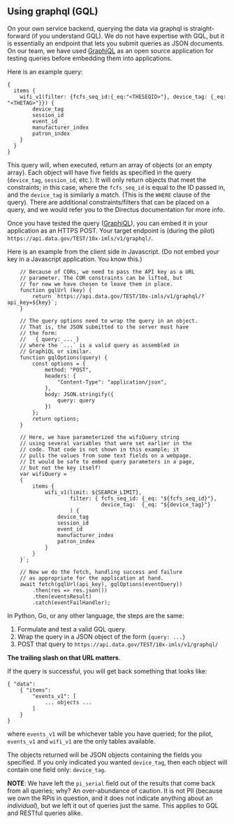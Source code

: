 
## Using graphql (GQL)

On your own service backend, querying the data via graphql is straight-forward (if you understand GQL). We do not have expertise with GQL, but it is essentially an endpoint that lets you submit queries as JSON documents. On our team, we have used [GraphiQL](https://www.electronjs.org/apps/graphiql) as an open source application for testing queries before embedding them into applications.

Here is an example query:

```
{
  items {
    wifi_v1(filter: {fcfs_seq_id:{_eq:"<THESEQID>"}, device_tag: {_eq: "<THETAG>"}}) {
		device_tag
        session_id
        event_id
        manufacturer_index
        patron_index
    }
  }
}
```

This query will, when executed, return an array of objects (or an empty array). Each object will have five fields as specified in the query (`device_tag`, `session_id`, etc.). It will only return objects that meet the constraints; in this case, where the `fcfs_seq_id` is equal to the ID passed in, and the `device_tag` is similarly a match. (This is the `WHERE` clause of the query). There are additional constraints/filters that can be placed on a query, and we would refer you to the Directus documentation for more info. 

Once you have tested the query ([GraphiQL](https://www.electronjs.org/apps/graphiql)), you can embed it in your application as an HTTPS POST. Your target endpoint is (during the pilot) `https://api.data.gov/TEST/10x-imls/v1/graphql/`.

Here is an example from the client side in Javascript. (Do not embed your key in a Javascript application. You know this.)

```
    // Because of CORs, we need to pass the API key as a URL
    // parameter. The COR constraints can be lifted, but
    // for now we have chosen to leave them in place.
    function gqlUrl (key) {
        return `https://api.data.gov/TEST/10x-imls/v1/graphql/?api_key=${key}`;
    }

    // The query options need to wrap the query in an object.
    // That is, the JSON submitted to the server must have 
    // the form:
    //   { query: ... }
    // where the `...` is a valid query as assembled in 
    // GraphiQL or similar.
    function gqlOptions(query) {
        const options = {
            method: "POST",
            headers: {
                "Content-Type": "application/json",
            },
            body: JSON.stringify({
                query: query
            })
        };
        return options;
    }

    // Here, we have parameterized the wifiQuery string
    // using several variables that were set earlier in the 
    // code. That code is not shown in this example; it
    // pulls the values from some text fields on a webpage.
    // It would be safe to embed query parameters in a page,
    // but not the key itself!
    var wifiQuery = `
    {
        items {
            wifi_v1(limit: ${SEARCH_LIMIT}, 
                    filter: { fcfs_seq_id: {_eq: "${fcfs_seq_id}"}, 
                              device_tag:  {_eq: "${device_tag}"}
                    ) {
                device_tag
                session_id
                event_id
                manufacturer_index
                patron_index
            }
        }
    }`;

    // Now we do the fetch, handling success and failure
    // as appropriate for the application at hand.
    await fetch(gqlUrl(api_key), gqlOptions(eventQuery))
        .then(res => res.json())
        .then(eventsResult)
        .catch(eventFailHandler);
```

In Python, Go, or any other language, the steps are the same:

1. Formulate and test a valid GQL query.
2. Wrap the query in a JSON object of the form `{query: ...}`
3. POST that query to `https://api.data.gov/TEST/10x-imls/v1/graphql/`

**The trailing slash on that URL matters**.

If the query is successful, you will get back something that looks like:

```
{ "data": 
    { "items": 
        "events_v1": [
            ... objects ...
        ]
    }
}
```

where `events_v1` will be whichever table you have queried; for the pilot, `events_v1` and `wifi_v1` are the only tables available. 

The objects returned will be JSON objects containing the fields you specified. If you only indicated you wanted `device_tag`, then each object will contain one field only: `device_tag`. 

**NOTE**: We have left the `pi_serial` field out of the results that come back from all queries; why? An over-abundance of caution. It is not PII (because we own the RPis in question, and it does not indicate anything about an *individual*), but we left it out of queries just the same. This applies to GQL and RESTful queries alike.
